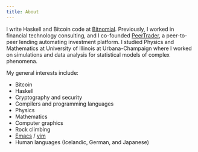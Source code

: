 ```yaml
---
title: About
---
```


I write Haskell and Bitcoin code at [Bitnomial](http://bitnomial.com).
Previously, I worked in financial technology consulting, and I co-founded
[PeerTrader](http://peertrader.com), a peer-to-peer lending automating investment platform. I studied
Physics and Mathematics at University of Illinois at Urbana-Champaign where I
worked on simulations and data analysis for statistical models of complex
phenomena.

My general interests include:

- Bitcoin
- Haskell
- Cryptography and security
- Compilers and programming languages
- Physics
- Mathematics
- Computer graphics
- Rock climbing
- [Emacs](https://github.com/WraithM/emacs.d) / [vim](https://github.com/WraithM/dotfiles/blob/master/.vimrc)
- Human languages (Icelandic, German, and Japanese)
